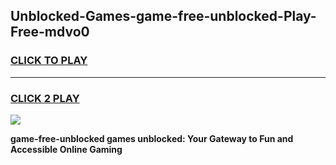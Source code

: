 
## Unblocked-Games-game-free-unblocked-Play-Free-mdvo0
<h3>
<a href="https://premium76.site?title=game-free-unblocked&ref=21A">CLICK TO PLAY</a></h3>
<hr>

<h3>
<a href="https://premium76.site?title=game-free-unblocked&ref=21A">CLICK 2 PLAY</a>
  
</h3>

<a href="https://premium76.site?title=game-free-unblocked&ref=21A"><img src="https://clearcache.store/games.png"></a>


**game-free-unblocked games unblocked: Your Gateway to Fun and Accessible Online Gaming**
